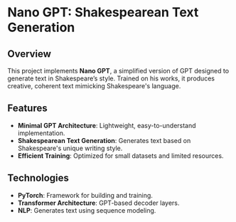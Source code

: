 # Nano GPT: Shakespearean Text Generation

## Overview
This project implements **Nano GPT**, a simplified version of GPT designed to generate text in Shakespeare’s style. Trained on his works, it produces creative, coherent text mimicking Shakespeare's language.

## Features
- **Minimal GPT Architecture**: Lightweight, easy-to-understand implementation.
- **Shakespearean Text Generation**: Generates text based on Shakespeare's unique writing style.
- **Efficient Training**: Optimized for small datasets and limited resources.

## Technologies
- **PyTorch**: Framework for building and training.
- **Transformer Architecture**: GPT-based decoder layers.
- **NLP**: Generates text using sequence modeling.

